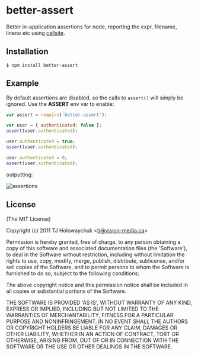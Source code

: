 
# better-assert

  Better in-application assertions for node, reporting the expr, filename, lineno etc using [callsite](https://github.com/visionmedia/callsite).

## Installation

    $ npm install better-assert

## Example

 By default assertions are disabled, so the calls to `assert()` will simply be ignored. Use the __ASSERT__ env var to enable:

```js
var assert = require('better-assert');

var user = { authenticated: false };
assert(user.authenticated);

user.authenticated = true;
assert(user.authenticated);

user.authenticated = 0;
assert(user.authenticated);
```

outputting:

![assertions](http://f.cl.ly/items/1F1W0H0h2T0L233L352o/Screenshot.png)

## License 

(The MIT License)

Copyright (c) 2011 TJ Holowaychuk &lt;tj@vision-media.ca&gt;

Permission is hereby granted, free of charge, to any person obtaining
a copy of this software and associated documentation files (the
'Software'), to deal in the Software without restriction, including
without limitation the rights to use, copy, modify, merge, publish,
distribute, sublicense, and/or sell copies of the Software, and to
permit persons to whom the Software is furnished to do so, subject to
the following conditions:

The above copyright notice and this permission notice shall be
included in all copies or substantial portions of the Software.

THE SOFTWARE IS PROVIDED 'AS IS', WITHOUT WARRANTY OF ANY KIND,
EXPRESS OR IMPLIED, INCLUDING BUT NOT LIMITED TO THE WARRANTIES OF
MERCHANTABILITY, FITNESS FOR A PARTICULAR PURPOSE AND NONINFRINGEMENT.
IN NO EVENT SHALL THE AUTHORS OR COPYRIGHT HOLDERS BE LIABLE FOR ANY
CLAIM, DAMAGES OR OTHER LIABILITY, WHETHER IN AN ACTION OF CONTRACT,
TORT OR OTHERWISE, ARISING FROM, OUT OF OR IN CONNECTION WITH THE
SOFTWARE OR THE USE OR OTHER DEALINGS IN THE SOFTWARE.
